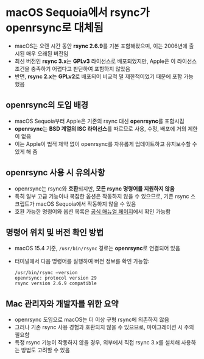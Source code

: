 # macOS Sequoia에서 rsync가 openrsync로 대체됨


* macOS는 오랜 시간 동안 **rsync 2.6.9**를 기본 포함해왔으며, 이는 2006년에 출시된 매우 오래된 버전임
* 최신 버전인 **rsync 3.x**는 **GPLv3** 라이선스로 배포되었지만, Apple은 이 라이선스 조건을 충족하기 어렵다고 판단하여 포함하지 않았음
* 반면, **rsync 2.x**는 **GPLv2**로 배포되어 비교적 덜 제한적이었기 때문에 포함 가능했음

openrsync의 도입 배경
----------------

* macOS Sequoia부터 Apple은 기존의 rsync 대신 **openrsync**를 포함시킴
* **openrsync**는 **BSD 계열의 ISC 라이선스**를 따르므로 사용, 수정, 배포에 거의 제한이 없음
* 이는 Apple이 법적 제약 없이 openrsync를 자유롭게 업데이트하고 유지보수할 수 있게 해 줌

openrsync 사용 시 유의사항
-------------------

* openrsync는 rsync와 **호환**되지만, **모든 rsync 명령어를 지원하지 않음**
* 특히 일부 고급 기능이나 복잡한 옵션은 작동하지 않을 수 있으므로, 기존 rsync 스크립트가 macOS Sequoia에서 작동하지 않을 수 있음
* 호환 가능한 명령어와 옵션 목록은 [공식 매뉴얼 페이지](https://manp.gs/mac/1/openrsync)에서 확인 가능함

명령어 위치 및 버전 확인 방법
-----------------

* macOS 15.4 기준, `/usr/bin/rsync` 경로는 **openrsync**로 연결되어 있음
* 터미널에서 다음 명령어를 실행하여 버전 정보를 확인 가능함:

  ```
  /usr/bin/rsync –version  
  openrsync: protocol version 29  
  rsync version 2.6.9 compatible  

  ```

Mac 관리자와 개발자를 위한 요약
-------------------

* openrsync 도입으로 macOS는 더 이상 구형 rsync에 의존하지 않음
* 그러나 기존 rsync 사용 경험과 호환되지 않을 수 있으므로, 마이그레이션 시 주의 필요함
* 특정 rsync 기능이 작동하지 않을 경우, 외부에서 직접 rsync 3.x를 설치해 사용하는 방법도 고려할 수 있음
